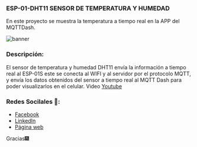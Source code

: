 ### ESP-01-DHT11 SENSOR DE TEMPERATURA Y HUMEDAD

En este proyecto se muestra la temperatura a tiempo real en la APP del MQTTDash.


![banner](https://user-images.githubusercontent.com/78648948/143468299-529becf3-bae1-4542-804f-3f70a0a4d259.jpg)



### Descripción:

El sensor de temperatura y humedad DHT11 envía la información a tiempo real al ESP-01S este se conecta al WIFI y al servidor por el protocolo MQTT, y envía los datos obtenidos del sensor a tiempo real al MQTT Dash para poder visualizarlos en el celular.
Video [Youtube](https://www.youtube.com/watch?v=6r1mIXJrFio&t=5s)

### Redes Socilales 🤗:
- [Facebook](https://www.facebook.com/winaytel/?hc_ref=ARTSklt0tg5EQb171wdsQ0hm_MAlTACrIIzIBrVygWiq6FSUgXjtISr5qxRnsJhOmgA&fref=nf&__tn__=kC-R)
- [LinkedIn](https://pe.linkedin.com/company/winaytel-security-sac)
- [Página web](https://winaytel.com/)
  
  
Gracias🎆

